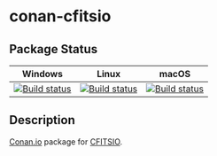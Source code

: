 # conan-cfitsio

## Package Status

| Windows | Linux | macOS |
|:-------:|:-----:|:-----:|
|[![Build status](https://ci.appveyor.com/api/projects/status/g1g5h53uswrk8d5l/branch/testing%2F3.480?svg=true)](https://ci.appveyor.com/project/SpaceIm/conan-cfitsio)|[![Build status](https://github.com/SpaceIm/conan-cfitsio/workflows/.github/workflows/linux.yml/badge.svg?branch=testing%2F3.480)](https://github.com/SpaceIm/conan-cfitsio/actions/workflows/linux.yml?query=branch%3Atesting%2F3.480)|[![Build status](https://github.com/SpaceIm/conan-cfitsio/workflows/.github/workflows/macos.yml/badge.svg?branch=testing%2F3.480)](https://github.com/SpaceIm/conan-cfitsio/actions/workflows/macos.yml?query=branch%3Atesting%2F3.480)|

## Description

[Conan.io](https://conan.io) package for [CFITSIO](https://heasarc.gsfc.nasa.gov/fitsio/).
